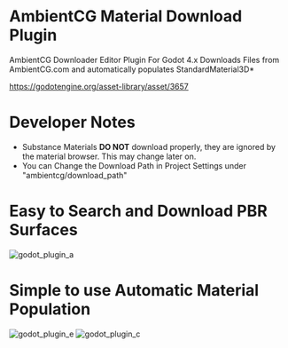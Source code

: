 # AmbientCG Material Download Plugin

  AmbientCG Downloader Editor Plugin For Godot 4.x
  Downloads Files from AmbientCG.com and automatically populates StandardMaterial3D*
  
  https://godotengine.org/asset-library/asset/3657

# Developer Notes

  - Substance Materials **DO NOT** download properly, they are ignored by the material browser. This may change later on.
  - You can Change the Download Path in Project Settings under "ambientcg/download_path"

# Easy to Search and Download PBR Surfaces

![godot_plugin_a](https://github.com/user-attachments/assets/8158dcb9-888a-448b-ab95-9815ee1fd8ad)

# Simple to use Automatic Material Population

![godot_plugin_e](https://github.com/user-attachments/assets/df1bb780-6c91-48f4-bde4-b340ca57454a) ![godot_plugin_c](https://github.com/user-attachments/assets/45392721-0bd4-413f-9372-117cdcd12aae)
